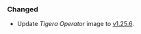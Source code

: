 ### Changed

- Update _Tigera Operator_ image to [v1.25.6](https://github.com/tigera/operator/releases/tag/v1.25.6).
